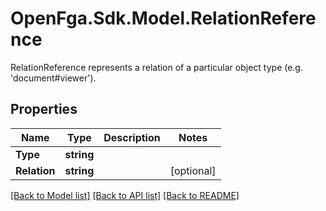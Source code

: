 # OpenFga.Sdk.Model.RelationReference
RelationReference represents a relation of a particular object type (e.g. 'document#viewer').

## Properties

Name | Type | Description | Notes
------------ | ------------- | ------------- | -------------
**Type** | **string** |  | 
**Relation** | **string** |  | [optional] 

[[Back to Model list]](../README.md#models) [[Back to API list]](../README.md#api-endpoints) [[Back to README]](../README.md)

